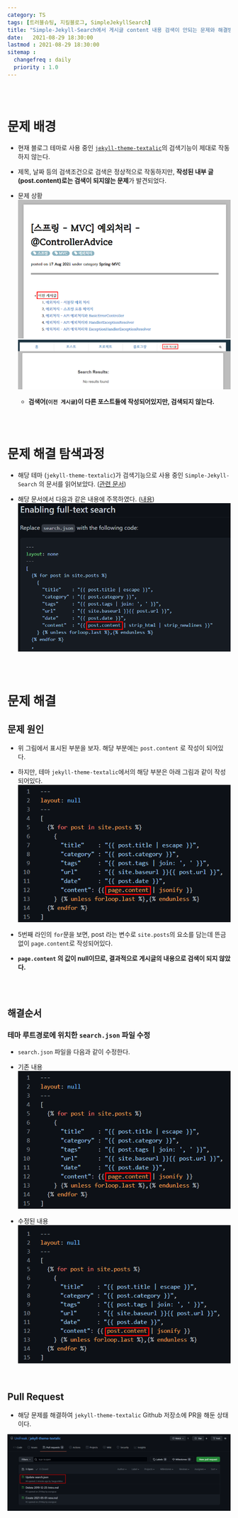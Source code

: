```yaml
---
category: TS
tags: [트러블슈팅, 지킬블로그, SimpleJekyllSearch]
title: "Simple-Jekyll-Search에서 게시글 content 내용 검색이 안되는 문제와 해결방법"
date:   2021-08-29 18:30:00 
lastmod : 2021-08-29 18:30:00
sitemap :
  changefreq : daily
  priority : 1.0
---
```


<br/><br/>

# 문제 배경
- 현재 블로그 테마로 사용 중인 [`jekyll-theme-textalic`](https://github.com/UniFreak/jekyll-theme-textalic)의 검색기능이 제대로 작동하지 않는다.

- 제목, 날짜 등의 검색조건으로 검색은 정상적으로 작동하지만, **작성된 내부 글(post.content)로는 검색이 되지않는 문제**가 발견되었다.

- 문제 상황  
  ![문제 상황](/assets/img/2021-08-29-TroubleShooting_JekyllContentSearch/Untitled%201.png)  
  ![문제 상황](/assets/img/2021-08-29-TroubleShooting_JekyllContentSearch/Untitled.png)

  - **검색어(`이전 게시글`)이 다른 포스트들에 작성되어있지만, 검색되지 않는다.**

<br><br>

# 문제 해결 탐색과정

- 해당 테마 (`jekyll-theme-textalic`)가 검색기능으로 사용 중인 `Simple-Jekyll-Search` 의 문서를 읽어보았다. ([관련 문서](https://github.com/christian-fei/Simple-Jekyll-Search/blob/master/README.md))

- 해당 문서에서 다음과 같은 내용에 주목하였다. ([내용](https://github.com/christian-fei/Simple-Jekyll-Search/blob/master/README.md#enabling-full-text-search))  
  ![내용](/assets/img/2021-08-29-TroubleShooting_JekyllContentSearch/Untitled%203.png)

<br><br>

# 문제 해결
## 문제 원인

- 위 그림에서 표시된 부분을 보자. 해당 부분에는 `post.content` 로 작성이 되어있다.

- 하지만, 테마 `jekyll-theme-textalic`에서의 해당 부분은 아래 그림과 같이 작성되어있다.  
  ![내용](/assets/img/2021-08-29-TroubleShooting_JekyllContentSearch/Untitled%204.png)

- 5번째 라인의 `for`문을 보면, post 라는 변수로 `site.posts`의 요소를 담는데 뜬금없이 `page.content`로 작성되어있다.

- **`page.content` 의 값이 null이므로, 결과적으로 게시글의 내용으로 검색이 되지 않았다.**

<br><br>

## 해결순서

### 테마 루트경로에 위치한 `search.json` 파일 수정

- `search.json` 파일을 다음과 같이 수정한다.

- 기존 내용  
  ![내용](/assets/img/2021-08-29-TroubleShooting_JekyllContentSearch/Untitled%204.png)

- 수정된 내용  
  ![내용](/assets/img/2021-08-29-TroubleShooting_JekyllContentSearch/Untitled%205.png)

<br/>

## Pull Request
- 해당 문제를 해결하여 `jekyll-theme-textalic` Github 저장소에 PR을 해둔 상태이다.

![PR](/assets/img/2021-08-29-TroubleShooting_JekyllContentSearch/Untitled%202.png)